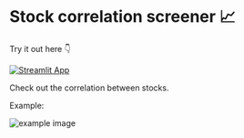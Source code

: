 
# Stock correlation screener 📈

Try it out here 👇

[![Streamlit App](https://static.streamlit.io/badges/streamlit_badge_black_white.svg)](https://levikul09-stockcorr-sl-app-dbnyrt.streamlit.app/)

Check out the correlation between stocks.

Example:

![example image](https://user-images.githubusercontent.com/123877524/216785792-5188f6fe-0ee9-40fe-87e8-a7c01737032b.png)

